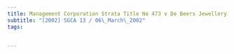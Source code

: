 ```yaml
---
title: Management Corporation Strata Title No 473 v De Beers Jewellery Pte Ltd 
subtitle: "[2002] SGCA 13 / 06\_March\_2002"
tags:


---
```


